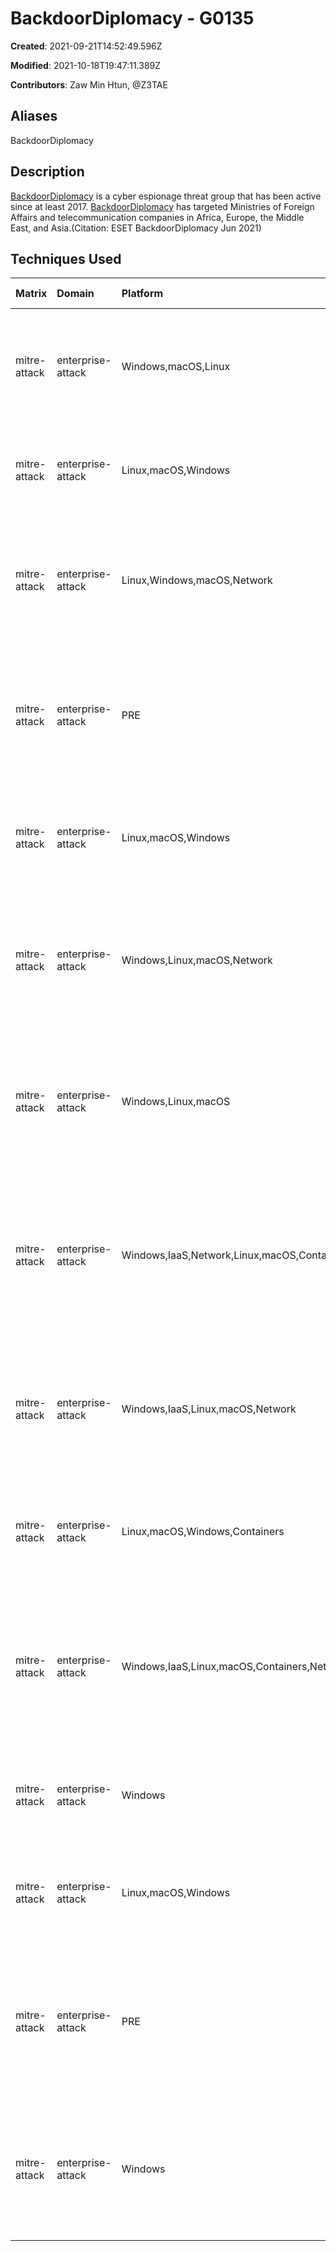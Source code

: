 # BackdoorDiplomacy - G0135

**Created**: 2021-09-21T14:52:49.596Z

**Modified**: 2021-10-18T19:47:11.389Z

**Contributors**: Zaw Min Htun, @Z3TAE

## Aliases

BackdoorDiplomacy

## Description

[BackdoorDiplomacy](https://attack.mitre.org/groups/G0135) is a cyber espionage threat group that has been active since at least 2017. [BackdoorDiplomacy](https://attack.mitre.org/groups/G0135) has targeted Ministries of Foreign Affairs and telecommunication companies in Africa, Europe, the Middle East, and Asia.(Citation: ESET BackdoorDiplomacy Jun 2021)

## Techniques Used

|Matrix|Domain|Platform|Technique ID|Technique Name|Use|
| :---| :---| :---| :---| :---| :---|
|mitre-attack|enterprise-attack|Windows,macOS,Linux|T1120|Peripheral Device Discovery|[BackdoorDiplomacy](https://attack.mitre.org/groups/G0135) has used an executable to detect removable media, such as USB flash drives.(Citation: ESET BackdoorDiplomacy Jun 2021)|
|mitre-attack|enterprise-attack|Linux,macOS,Windows|T1074.001|Local Data Staging|[BackdoorDiplomacy](https://attack.mitre.org/groups/G0135) has copied files of interest to the main drive's recycle bin.(Citation: ESET BackdoorDiplomacy Jun 2021)|
|mitre-attack|enterprise-attack|Linux,Windows,macOS,Network|T1505.003|Web Shell|[BackdoorDiplomacy](https://attack.mitre.org/groups/G0135) has used web shells to establish an initial foothold and for lateral movement within a victim's system.(Citation: ESET BackdoorDiplomacy Jun 2021)|
|mitre-attack|enterprise-attack|PRE|T1588.002|Tool|[BackdoorDiplomacy](https://attack.mitre.org/groups/G0135) has obtained a variety of open-source reconnaissance and red team tools for discovery and lateral movement.(Citation: ESET BackdoorDiplomacy Jun 2021)|
|mitre-attack|enterprise-attack|Linux,macOS,Windows|T1027|Obfuscated Files or Information|[BackdoorDiplomacy](https://attack.mitre.org/groups/G0135) has obfuscated tools and malware it uses with VMProtect.(Citation: ESET BackdoorDiplomacy Jun 2021)|
|mitre-attack|enterprise-attack|Windows,Linux,macOS,Network|T1095|Non-Application Layer Protocol|[BackdoorDiplomacy](https://attack.mitre.org/groups/G0135) has used EarthWorm for network tunneling with a SOCKS5 server and port transfer functionalities.(Citation: ESET BackdoorDiplomacy Jun 2021)|
|mitre-attack|enterprise-attack|Windows,Linux,macOS|T1036.004|Masquerade Task or Service|[BackdoorDiplomacy](https://attack.mitre.org/groups/G0135) has disguised their backdoor droppers with naming conventions designed to blend into normal operations.(Citation: ESET BackdoorDiplomacy Jun 2021)|
|mitre-attack|enterprise-attack|Windows,IaaS,Network,Linux,macOS,Containers|T1190|Exploit Public-Facing Application|[BackdoorDiplomacy](https://attack.mitre.org/groups/G0135) has exploited CVE-2020-5902, an F5 BIP-IP vulnerability, to drop a Linux backdoor. [BackdoorDiplomacy](https://attack.mitre.org/groups/G0135) has also exploited mis-configured Plesk servers.(Citation: ESET BackdoorDiplomacy Jun 2021)|
|mitre-attack|enterprise-attack|Windows,IaaS,Linux,macOS,Network|T1049|System Network Connections Discovery|[BackdoorDiplomacy](https://attack.mitre.org/groups/G0135) has used NetCat and PortQry  to enumerate network connections and display the status of related TCP and UDP ports.(Citation: ESET BackdoorDiplomacy Jun 2021)|
|mitre-attack|enterprise-attack|Linux,macOS,Windows,Containers|T1036.005|Match Legitimate Name or Location|[BackdoorDiplomacy](https://attack.mitre.org/groups/G0135) has dropped implants in folders named for legitimate software.(Citation: ESET BackdoorDiplomacy Jun 2021)|
|mitre-attack|enterprise-attack|Windows,IaaS,Linux,macOS,Containers,Network|T1046|Network Service Discovery|[BackdoorDiplomacy](https://attack.mitre.org/groups/G0135) has used SMBTouch, a vulnerability scanner, to determine whether a target is vulnerable to EternalBlue malware.(Citation: ESET BackdoorDiplomacy Jun 2021)|
|mitre-attack|enterprise-attack|Windows|T1574.001|DLL Search Order Hijacking|[BackdoorDiplomacy](https://attack.mitre.org/groups/G0135) has executed DLL search order hijacking.(Citation: ESET BackdoorDiplomacy Jun 2021)|
|mitre-attack|enterprise-attack|Linux,macOS,Windows|T1105|Ingress Tool Transfer|[BackdoorDiplomacy](https://attack.mitre.org/groups/G0135) has downloaded additional files and tools onto a compromised host.(Citation: ESET BackdoorDiplomacy Jun 2021)|
|mitre-attack|enterprise-attack|PRE|T1588.001|Malware|[BackdoorDiplomacy](https://attack.mitre.org/groups/G0135) has obtained and used leaked malware, including DoublePulsar, EternalBlue, EternalRocks, and EternalSynergy, in its operations.(Citation: ESET BackdoorDiplomacy Jun 2021)|
|mitre-attack|enterprise-attack|Windows|T1055.001|Dynamic-link Library Injection|[BackdoorDiplomacy](https://attack.mitre.org/groups/G0135) has dropped legitimate software onto a compromised host and used it to execute malicious DLLs.(Citation: ESET BackdoorDiplomacy Jun 2021)|
